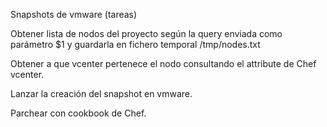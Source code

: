 Snapshots de vmware (tareas)

Obtener lista de nodos del proyecto según la query enviada como parámetro $1 y
guardarla en fichero temporal /tmp/nodes.txt

Obtener a que vcenter pertenece el nodo consultando el attribute de Chef vcenter.

Lanzar la creación del snapshot en vmware.

Parchear con cookbook de Chef.